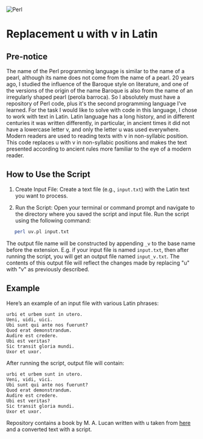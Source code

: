 ![Perl](https://img.shields.io/badge/perl-%2339457E.svg?style=for-the-badge&logo=perl&logoColor=white)

# Replacement u with v in Latin

## Pre-notice

The name of the Perl programming language is similar to the name of a pearl, although its name does not come from the name of a pearl. 20 years ago, I studied the influence of the Baroque style on literature, and one of the versions of the origin of the name Baroque is also from the name of an irregularly shaped pearl (perola barroca). So I absolutely must have a repository of Perl code, plus it's the second programming language I've learned. For the task I would like to solve with code in this language, I chose to work with text in Latin. Latin language has a long history, and in different centuries it was written differently, in particular, in ancient times it did not have a lowercase letter v, and only the letter u was used everywhere. Modern readers are used to reading texts with v in non-syllabic position. This code replaces u with v in non-syllabic positions and makes the text presented according to ancient rules more familiar to the eye of a modern reader.

## How to Use the Script

1. Create Input File: Create a text file (e.g., `input.txt`) with the Latin text you want to process.

2. Run the Script: Open your terminal or command prompt and navigate to the directory where you saved the script and input file. Run the script using the following command:

```bash
   perl uv.pl input.txt
```

The output file name will be constructed by appending `_v` to the base name before the extension. E.g. if your input file is named `input.txt`, then after running the script, you will get an output file named `input_v.txt`. The contents of this output file will reflect the changes made by replacing "u" with "v" as previously described.

## Example

Here’s an example of an input file with various Latin phrases:

```
urbi et urbem sunt in utero.
Ueni, uidi, uici.
Ubi sunt qui ante nos fuerunt?
Quod erat demonstrandum.
Audire est credere.
Ubi est veritas?
Sic transit gloria mundi.
Uxor et uxor.
```

After running the script, output file will contain:

```
urbi et urbem sunt in utero.
Veni, vidi, vici.
Ubi sunt qui ante nos fuerunt?
Quod erat demonstrandum.
Audire est credere.
Ubi est veritas?
Sic transit gloria mundi.
Uxor et uxor.
```

Repository contains a book by M. A. Lucan written with u taken from [here](https://www.thelatinlibrary.com/lucan/lucan2.shtml) and a converted text with a script.
